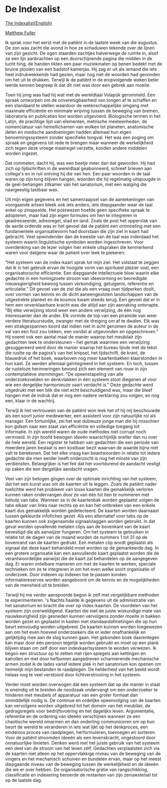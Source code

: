# De Indexalist

[The Indexalist(English)](http://www.mondotheque.be/wiki/index.php/The_Indexalist "The Indexalist")


[Matthew
Fuller](http://www.mondotheque.be/wiki/index.php/Matthew_Fuller "Matthew Fuller")

Ik sprak voor het eerst met de patiënt in de laatste week van die
augustus. De zon was zacht die avond in hoe ze schaduwen tekende over de
lijnen van zijn gezicht. De ogen staarden zachtjes halverwege de ruimte
in, alsof ze een lijn aanbrachten op een doorschijnende pagina die
midden in de lucht hing, de handen tikten een paar muziekmaten op benen
bedekt met de bruine plooien van een badstof kamerjas. Hij zag er uit
als iemand die iets heel indrukwekkends had gezien, maar nog niet de
woorden had gevonden om het uit te drukken. Terwijl ik de patiënt in de
eropvolgende weken beter leerde kennen begreep ik dat dit niet was door
een gebrek aan moeite.

Toen hij jong was had hij wat met de wereldtaal Volapük gerommeld. Een
spraak ontworpen om de onverenigbaarheid van tongen af te schaffen en
een ​​standaard te stellen waardoor de wetenschappelijke omgang met
maximale efficiëntie en minimale wrijving tussen de beweging van
breinen, laboratoria en publicaties kon worden uitgevoerd. Biologische
termen in het Latijn, de prachtige lijst van elementen, metrische
meeteenheden, de nomenclatuur van hemellichamen van wolken tot planeten,
anatomische delen en medische aandoeningen hadden allemaal hun eigen
benoemingssysteem zonder specifieke tongval. Het was een poging om
spraak en gegevens tot rede te brengen maar wanneer de werkelijkheid
zich tegen deze vroege maatregel verzette, konden andere middelen worden
ingezet.

Dat rommelen, dacht hij, was een beetje meer dan dat geworden. Hij had
zich op tijdschriften in de wereldtaal geabonneerd, schreef brieven aan
collega's en in ruil ontving hij die van hen. Een paar woorden in de
taal waren op zijn tong blijven hangen, woorden die hij regelmatig
uitspuugde in de geel-behangen zitkamer van het sanatorium, met een
walging die naargeestig tastbaar was.

Uit mijn eigen gegevens en het samenraapsel van de aantekeningen van
voorgaande artsen bleek ook iets anders, iets diepgaander waar de taal
enkel op zinspeelde. Het postwezen hoefde geen specifieke spraak te
adopteren, maar had zijn eigen formules om hen te integreren in
geadresseerde, adresregel, stad en land. Zoals de post het oppervlak van
de aarde ordende was er het gevoel dat de patiënt een ontmoeting met een
fundamentele organisatievorm had doorstaan die zijn ziel in kaart had
gebracht. Veel opwindender dan de kwestie van de taal was inderdaad het
systeem waarin linguïstische symbolen worden ingeschreven. Voor
overdenking van de lezer volgen hier enkele uitspraken die kenmerkend
waren voor datgene waar de patient over leek te piekeren:

"Het systeem van de index-kaart sprak tot mijn ziel. Het volstaat te
zeggen dat ik in het gebruik ervan de hoogste vorm van spiritueel
plezier voel, een organisatorische efficientie. Een diepgaande
intellectuele bloei waarin elke gedachte in een honingzoete stroom van
ideevorming en bevredigde nieuwsgierigheid bewoog tussen verkondiging,
getuigenis, referentie en articulatie." Dit gevoel van de ziel die als
een vraag over tijdperken doolt, over vormen van kennis en de dicht
aaneengesloten landschappen van de uitgestrekte planeet en de kosmos
kwam steeds terug. Een gevoel dat er in hem een onverklaarbare kracht
was die altijd aan zijn aanraking ontsnapte. "Bij elke verwijzing stond
weer een andere verwijzing, de één nog interessanter dan de ander. Elk
vormde de top van een piramide van weer verdere literatuurstudie,
zwanger met de dreiging om af te dwalen. Elk was een strakgespannen
koord dat indien niet in acht genomen de auteur in de val van een fout
zou lokken, een vondst al uitgevonden en opgeschreven." Hij noemt ook
een aantal maal de manier waarop het meubilair zijn gedachten leek te
ondersteunen – het gemak waarmee een verwijzing gesuggereerd werd door
de manier waarop het bureau lijnde met de tekst die rustte op de
pagina's van het knipsel, het tijdschrift, de krant, de blauwdruk of het
boek, waarboven nog meer kaartenbakken klaarstonden in hun kast. Ze
werden allemaal geïntegreerd in het systeem. En toch, tussen de
rusteloze herinneringen bevond zich een element van rouw in zijn
contemplatieve stemmingen. "De opeenstapeling van alle onderzoeksvelden
en denkvlakken in één systeem stoot diegenen af voor wie een dergelijke
harmonieuze vaart verdacht is." Deze gedachte werd uitgedrukt met een
blik die niet echt beschuldigend was, maar die bleef hangen met de
indruk dat er nog een nadere verklaring zou volgen, en nog een, klaar in
de wachtrij.

Terwijl ik het vertrouwen van de patiënt won leek het of hij mij
beschouwde als een soort junior medewerker, een assistent voor zijn
natuurlijke rol als manager. Een fortuinlijke, zei het wat dubieuze
jonge man die hij misschien kon gidsen naar een staat van efficiëntie en
volledige toegang tot informatie. In zijn wereld waren de oude methodes
niet corrupt noch vermoeid. In zijn hoofd bewogen ideeën waarschijnlijk
sneller dan nu over de hele wereld. Een ​​register te hebben van
gedachten die een periode van meerdere jaren beslaat is een kostbaar
bezit waarvan de waarde bijna niet valt te berekenen. Dat het elke vraag
kan beantwoorden in relatie tot iedere gedachte die men eerder heeft
onderzocht is nog het minste van zijn verdiensten. Belangrijker is het
feit dat het voortdurend ​​de aandacht vestigt op zaken die een
dergelijke aandacht vragen.

Veel van zijn betogen gingen over de optimale inrichting van het
systeem, dat het een kunst was om de kaarten uit te leggen. Zoals de
patiënt nader toelichtte werd het probleem van losse kaarten die
gemakkelijk verloren kunnen raken ondervangen door ze van één tot tien
te nummeren met behulp van tabs. Wanneer ze in de kaartenbak worden
geplaatst volgen de tabs elkaar van links naar rechts op en kan het
ontbreken van een enkele kaart dus gemakkelijk worden gedetecteerd. De
kaarten worden daarnaast tussen gekleurde infofiches gezet. Als een
alternatief voor tabs op de kaarten kunnen ook zogenaamde signaalvlaggen
worden gebruikt. In dat geval worden opvallende metalen clips aan de
bovenkant van de kaart bevestigd die als aanwijzer fungeren. Om het
systeem te gebruiken in relatie tot de dagen van de maand worden de
nummers 1 tot 31 op de bovenrand van de kaarten gedrukt. Een metalen
clip wordt geplaatst als signaal dat deze kaart behandeld moet worden op
de gemarkeerde dag. In een grotere organisatie kan een aanvullende kaart
geplaatst worden die de verantwoordelijke aanwijst die de kaart zal
behandelen op de aangegeven dag. Er waren ontelbare manieren om met de
kaarten te werken, speciale technieken om ze te integreren in om het
even welke soort organisatie of onderzoek. Door indexen op indexen toe
te passen konden informatiereserves worden aangeboord om de kennis en de
mogelijkheden van de mensheid uit te breiden.

Terwijl hij me verder aanspoorde begon ik zelf met vergelijkbare
methoden te experimenteren. 's Nachts haalde ik gegevens uit de
administratie van het sanatorium en bracht die over op index-kaarten. De
voordelen van het systeem zijn overweldigend. Kaarten die met de juiste
wiskundige mate van nauwkeurigheid zijn gesneden kunnen vervolgens
zonder moeite in bakken worden gezet en geplaatst in kasten met
standaardafmetingen die op hun beurt eenvoudig worden uitgebreid. De
kaarten kunnen worden toegewezen aan om het even hoeveel onderzoekers
die er ieder onafhankelijk en gelijktijdig mee aan de slag kunnen gaan.
Het gebonden boek daarentegen kan maar door één persoon tegelijk worden
gebruikt en moet op een plank blijven staan om zelf door een
indexkaartsysteem te worden verwezen. Ik begon een structuur op te
zetten met rijen spiegels aan kettingen en katrollen en met door
hefbomen aangedreven scharnierende mechanische armen zodat ik de lades
vanaf iedere plek in het sanatorium kon openen om heimelijk mijn
bestanden te raadplegen. De helderheid van het beeld wordt helaas nog te
veel verstoord door lichtverstrooiing in het systeem.

Verder moet worden overwogen dat een systeem dat op die manier in staat
is oneindig uit te breiden de noodzaak ondervangt om een onderzoeker te
hinderen met meubels of apparatuur van een groter formaat dan
onmiddellijk nodig is. De continue en ordelijke opeenvolging van de
kaarten kan vervolgens worden uitgebreid tot het domein van het
meubilair, de gedragsregels voor bedrijfsvoering en het dagelijks leven.
Argumentatie, referentie en de ordening van ideeën verschijnen wanneer
ze een chaotische wereld omarmen en dan onderling communiceren om op hun
beurt de wereld te veranderen in iets wat lijkt op het denkproces, een
eindeloos proces van raadplegen, herformuleren, toevoegen en sorteren.
Voor de patiënt stroomden ideeën als een levenskracht, ongestoord door
onnatuurlijke limieten. Denken werd met het juiste gebruik van het
systeem een deel van de stroom van het leven zélf. Gedachten
verplaatsten zich via de kaarten niet alleen op het oppervlakkige niveau
van de beweging van de vingers en het mechanisch schuiven en bundelen
ervan, maar op het meest diepgaande niveau van de beweging tussen de
werkelijkheid en de ideeën die we er over hebben. De organisatorische
gratie van rangschikking, classificatie en indexering beroerde de
restanten van zijn zenuwstelsel tot op de laatste dag.
